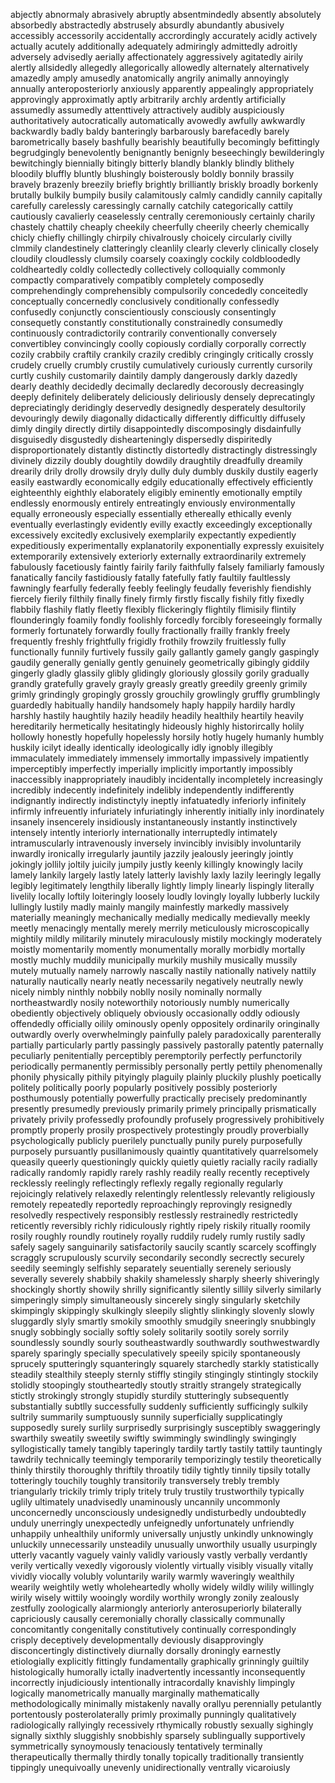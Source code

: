 abjectly
abnormaly
abrasively
abruptly
absentmindedly
absently
absolutely
absorbedly
abstractedly
abstrusely
absurdly
abundantly
abusively
accessibly
accessorily
accidentally
accrordingly
accurately
acidly
actively
actually
acutely
additionally
adequately
admiringly
admittedly
adroitly
adversely
advisedly
aerially
affectionately
aggressively
agitatedly
airily
alertly
allsidedly
allegedly
allegorically
allowedly
alternately
alternatively
amazedly
amply
amusedly
anatomically
angrily
animally
annoyingly
annually
anteroposteriorly
anxiously
apparently
appealingly
appropriately
approvingly
approximatly
aptly
arbitrarily
archly
ardently
artificially
assumedly
assumedly
attenttively
attractively
audibly
auspiciously
authoritatively
autocratically
automatically
avowedly
awfully
awkwardly
backwardly
badly
baldy
banteringly
barbarously
barefacedly
barely
barometrically
basely
bashfully
bearishly
beautifully
becomingly
befittingly
begrudgingly
benevolently
benignantly
benignly
beseechingly
bewilderingly
bewitchingly
biennially
bitingly
bitterly
blandly
blankly
blindly
blithely
bloodily
bluffly
bluntly
blushingly
boisterously
boldly
bonnily
brassily
bravely
brazenly
breezily
briefly
brightly
brilliantly
briskly
broadly
borkenly
brutally
bulkily
bumpily
busily
calamitously
calmly
candidly
cannily
capitally
carefully
carelessly
caressingly
carnally
catchily
categorically
cattily
cautiously
cavalierly
ceaselessly
centrally
ceremoniously
certainly
charily
chastely
chattily
cheaply
cheekily
cheerfully
cheerily
cheerly
chemically
chicly
chiefly
chillingly
chirpily
chivalrously
choicely
circularly
civilly
clmmily
clandestinely
clatteringly
cleanlily
clearly
cleverly
clinically
closely
cloudily
cloudlessly
clumsily
coarsely
coaxingly
cockily
coldbloodedly
coldheartedly
coldly
collectedly
collectively
colloquially
commonly
compactly
comparatively
compatibly
completely
composedly
comprehendingly
comprehensibly
compulsorily
concededly
conceitedly
conceptually
concernedly
conclusively
conditionally
confessedly
confusedly
conjunctly
conscientiously
consciously
consentingly
consequetly
constantly
constitutionally
constrainedly
consumedly
continuously
contradictorily
contrarily
conventionally
conversely
convertibley
convincingly
coolly
copiously
cordially
corporally
correctly
cozily
crabbily
craftily
crankily
crazily
credibly
cringingly
critically
crossly
crudely
cruelly
crumbly
crustily
cumulatively
curiously
currently
cursorily
curtly
cushily
customarily
daintily
damply
dangerously
darkly
dazedly
dearly
deathly
decidedly
decimally
declaredly
decorously
decreasingly
deeply
definitely
deliberately
deliciously
deliriously
densely
deprecatingly
depreciatingly
deridingly
deservedly
designedly
desperately
desultorily
devouringly
dewily
diagonally
didactically
differently
difficultly
diffusely
dimly
dingily
directly
dirtily
disappointedly
discomposingly
disdainfully
disguisedly
disgustedly
dishearteningly
dispersedly
dispiritedly
disproportionately
distantly
distinctly
distortedly
distractingly
distressingly
divinely
dizzily
doubly
doughtily
dowdily
draughtily
dreadfully
dreamily
drearily
drily
drolly
drowsily
dryly
dully
duly
dumbly
duskily
dustily
eagerly
easily
eastwardly
economically
edgily
educationally
effectively
efficiently
eighteenthly
eighthly
elaborately
eligibly
eminently
emotionally
emptily
endlessly
enormously
entirely
entreatingly
enviously
environmentally
equally
erroneously
especially
essentially
ethereally
ethically
evenly
eventually
everlastingly
evidently
evilly
exactly
exceedingly
exceptionally
excessively
excitedly
exclusively
exemplarily
expectantly
expediently
expeditiously
experimentally
explanatorily
exponentially
expressly
exuisitely
extemporarily
extensively
exteriorly
externally
extraordinarily
extremely
fabulously
facetiously
faintly
fairily
farily
faithfully
falsely
familiarly
famously
fanatically
fancily
fastidiously
fatally
fatefully
fatly
faultily
faultlessly
fawningly
fearfully
federally
feebly
feelingly
feudally
feverishly
fiendishly
fiercely
fierily
filthily
finally
finely
firmly
firstly
fiscally
fishily
fitly
fixedly
flabbily
flashily
flatly
fleetly
flexibly
flickeringly
flightily
flimisily
flintily
flounderingly
foamily
fondly
foolishly
forcedly
forcibly
foreseeingly
formally
formerly
fortunately
forwardly
foully
fractionally
frailly
frankly
freely
frequently
freshly
frightfully
frigidly
frothily
frowzily
fruitlessly
fully
functionally
funnily
furtively
fussily
gaily
gallantly
gamely
gangly
gaspingly
gaudily
generally
genially
gently
genuinely
geometrically
gibingly
giddily
gingerly
gladly
glassily
glibly
glidingly
gloriously
glossily
gorily
gradually
grandly
gratefully
gravely
grayly
greasly
greatly
greedily
greenly
grimily
grimly
grindingly
gropingly
grossly
grouchily
growlingly
gruffly
grumblingly
guardedly
habitually
handily
handsomely
haply
happily
hardily
hardly
harshly
hastily
haughtily
hazily
headily
headily
healthily
heartily
heavily
hereditarily
hermetically
hesitatingly
hideously
highly
historircally
holily
hollowly
honestly
hopefully
hopelessly
horsily
hotly
hugely
humanly
humbly
huskily
icilyt
ideally
identically
ideologically
idly
ignobly
illegibly
immaculately
immediately
immensely
immortally
impassively
impatiently
imperceptibly
imperfectly
imperially
implicitly
importantly
impossibly
inaccessibly
inappropriately
inaudibly
incidentally
incompletely
increasingly
incredibly
indecently
indefinitely
indelibly
independently
indifferently
indignantly
indirectly
indistinctyly
ineptly
infatuatedly
inferiorly
infinitely
infirmly
infreuently
infuriately
infuriatingly
inherently
initially
inly
inordinately
insanely
insencerely
insidiously
instantaneously
instantly
instinctively
intensely
intently
interiorly
internationally
interruptedly
intimately
intramuscularly
intravenously
inversely
invincibly
invisibly
involuntarily
inwardly
ironically
irregularly
jauntily
jazzily
jealously
jeeringly
jointly
jokingly
jollily
joltily
juicily
jumpily
justly
keenly
killingly
knowingly
lacily
lamely
lankily
largely
lastly
lately
latterly
lavishly
laxly
lazily
leeringly
legally
legibly
legitimately
lengthily
liberally
lightly
limply
linearly
lispingly
literally
livelily
locally
loftily
loiteringly
loosely
loudly
lovingly
loyally
lubberly
luckily
lullingly
lustily
madly
mainly
mangily
mainfestly
markedly
massively
materially
meaningly
mechanically
medially
medically
medievally
meekly
meetly
menacingly
mentally
merely
merrily
meticulously
microscopically
mightily
mildly
militarily
minutely
miraculously
mistily
mockingly
moderately
moistly
momentarily
momently
monumentally
morally
morbidly
mortally
mostly
muchly
muddily
municipally
murkily
mushily
musically
mussily
mutely
mutually
namely
narrowly
nascally
nastily
nationally
natively
nattily
naturally
nautically
nearly
neatly
necessarily
negatively
neutrally
newly
nicely
nimbly
ninthly
nobbily
noblly
nosily
nominally
normally
northeastwardly
nosily
noteworthily
notoriously
numbly
numerically
obediently
objectively
obliquely
obviously
occasionally
oddly
odiously
offendedly
officially
oilily
ominously
openly
oppositely
ordinarily
oringinally
outwardly
overly
overwhelmingly
painfully
palely
paradoxically
parenterally
partially
particularly
partly
passingly
passively
pastorally
patently
paternally
peculiarly
penitentially
perceptibly
peremptorily
perfectly
perfunctorily
periodically
permanently
permissibly
personally
pertly
pettily
phenomenally
phonily
physically
pithily
pityingly
plaguily
plainly
pluckily
plushly
poetically
politely
politically
poorly
popularly
positively
possibly
posteriorly
posthumously
potentially
powerfully
practically
precisely
predominantly
presently
presumedly
previously
primarily
primely
principally
prismatically
privately
privily
professedly
profoundly
profusely
progressively
prohibitively
promptly
properly
prosily
prospectively
protestingly
proudly
proverbially
psychologically
publicly
puerilely
punctually
punily
purely
purposefully
purposely
pursuantly
pusillanimously
quaintly
quantitatively
quarrelsomely
queasily
queerly
questioningly
quickly
quietly
quietly
racially
racily
radially
radically
randomly
rapidly
rarely
rashly
readily
really
recently
receptively
recklessly
reelingly
reflectingly
reflexly
regally
regionally
regularly
rejoicingly
relatively
relaxedly
relentingly
relentlessly
relevantly
religiously
remotely
repeatedly
reportedly
reproachingly
reprovingly
resignedly
resolvedly
respectively
responsibly
restlessly
restrainedly
restrictedly
reticently
reversibly
richly
ridiculously
rightly
ripely
riskily
ritually
roomily
rosily
roughly
roundly
routinely
royally
ruddily
rudely
rumly
rustily
sadly
safely
sagely
sanguinarily
satisfactorily
saucily
scantly
scarcely
scoffingly
scraggly
scrupulously
scurvily
secondarily
secondly
secrectly
securely
seedily
seemingly
selfishly
separately
seuentially
serenely
seriously
severally
severely
shabbily
shakily
shamelessly
sharply
sheerly
shiveringly
shockingly
shortly
showily
shrilly
significantly
silently
sillily
silverly
similarly
simperingly
simply
simultaneously
sincerely
singly
singularly
sketchily
skimpingly
skippingly
skulkingly
sleepily
slightly
slinkingly
slovenly
slowly
sluggardly
slyly
smartly
smokily
smoothly
smudgily
sneeringly
snubbingly
snugly
sobbingly
socially
softly
solely
solitarily
sootily
sorely
sorrily
soundlessly
soundly
sourly
southeastwardly
southwardly
southwestwardly
sparely
sparingly
specially
speculatively
speeily
spicily
spontaneously
sprucely
sputteringly
squanteringly
squarely
starchedly
starkly
statistically
steadily
stealthily
steeply
sternly
stiffly
stingily
stingingly
stintingly
stockily
stolidly
stoopingly
stoutheartedly
stoutly
straitly
strangely
strategically
stictly
strokingly
strongly
stupidly
sturdily
stutteringly
subsequently
substantially
subtlly
successfully
suddenly
sufficiently
sufficingly
sulkily
sultrily
summarily
sumptuously
sunnily
superficially
supplicatingly
supposedly
surely
surlily
surprisedly
surprisingly
susceptibly
swaggeringly
swarthily
sweatily
sweetily
swiftly
swimmingly
swindlingly
swingingly
syllogistically
tamely
tangibly
taperingly
tardily
tartly
tastily
tattily
tauntingly
tawdrily
technically
teemingly
temporarily
temporizingly
testily
theoretically
thinly
thirstily
thoroughly
thriftily
throatily
tidily
tightly
tinnily
tipsily
totally
totteringly
touchily
toughly
transitorily
transversely
trebly
trembly
triangularly
trickily
trimly
triply
tritely
truly
trustily
trustworthily
typically
uglily
ultimately
unadvisedly
unaminously
uncannily
uncommonly
unconcernedly
unconsciously
undesignedly
undisturbedly
undoubtedly
unduly
unerringly
unexpectedly
unfeignedly
unfortunately
unfriendly
unhappily
unhealthily
uniformly
universally
unjustly
unkindly
unknowingly
unluckily
unnecessarily
unsteadily
unusually
unworthily
usually
usurpingly
utterly
vacantly
vaguely
vainly
validly
variously
vastly
verbally
verdantly
verily
vertically
vexedly
vigorously
violently
virtually
visibly
visually
vitally
vividly
viocally
volubly
voluntarily
warily
warmly
waveringly
wealthily
wearily
weightily
wetly
wholeheartedly
wholly
widely
wildly
wilily
willingly
wirily
wisely
wittily
wooingly
wordily
worthily
wrongly
zonily
zealously
zestfully
zoologically
alarmiongly
anteriorly
anterosuperiorly
bilaterally
capriciously
causally
ceremonially
chorally
classically
communally
concomitantly
congenitally
constitutively
continually
correspondingly
crisply
deceptively
developmentally
deviously
disapprovingly
disconcertingly
distinctively
diurnally
dorsally
droningly
earnestly
etiologially
explicitly
fittingly
fundamentally
graphically
grinningly
guiltily
histologically
humorally
ictally
inadvertently
incessantly
inconsequently
incorrectly
injudiciously
intentionally
intracordally
knavishly
limpingly
logically
manometrically
manually
marginally
mathematically
methodologically
minimally
mistakenly
navally
orallyu
perennially
petulantly
portentously
posterolaterally
primly
proximally
punningly
qualitatively
radiologically
rallyingly
recessively
rthymically
robustly
sexually
sighingly
signally
sixthly
sluggishly
snobbishly
sparsely
sublingually
supportively
symmetrically
synoymously
tenaciously
tentatively
terminally
therapeutically
thermally
thirdly
tonally
topically
traditionally
transiently
tippingly
unequivoally
unevenly
unidirectionally
ventrally
vicaroiusly

